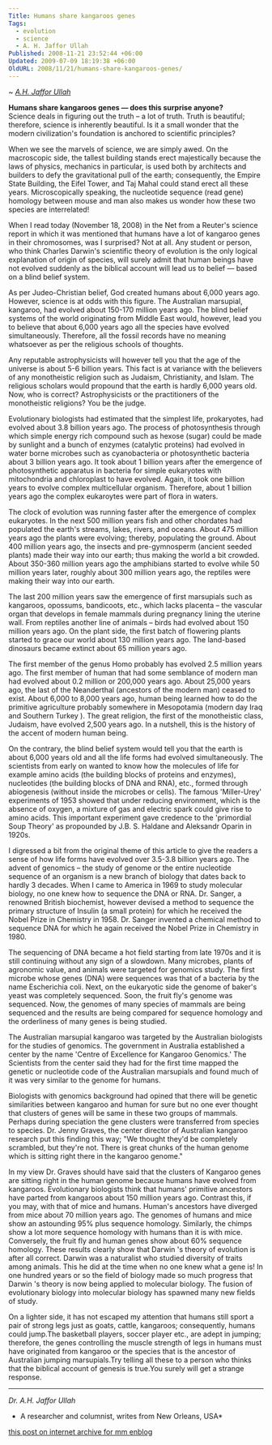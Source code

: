 ```yaml
---
Title: Humans share kangaroos genes
Tags:
  - evolution
  - science
  - A. H. Jaffor Ullah
Published: 2008-11-21 23:52:44 +06:00
Updated: 2009-07-09 18:19:38 +06:00
OldURL: 2008/11/21/humans-share-kangaroos-genes/
---
```

~ *[A.H. Jaffor Ullah](https://gold.mukto-mona.com/Articles/jaffor/index.html)*

**Humans share kangaroos genes ― does this surprise anyone?**  
Science deals in figuring out the truth – a lot of truth.  Truth is beautiful; therefore, science is inherently beautiful.  Is it a small wonder that the modern civilization's foundation is anchored to scientific principles? 


When we see the marvels of science, we are simply awed.  On the macroscopic side, the tallest building stands erect majestically because the laws of physics, mechanics in particular, is used both by architects and builders to defy the gravitational pull of the earth; consequently, the Empire State Building, the Eifel Tower, and Taj Mahal could stand erect all these years. Microscopically speaking, the nucleotide sequence (read gene) homology between mouse and man also makes us wonder how these two species are interrelated!      


When I read today (November 18, 2008) in the Net from a Reuter's science report in which it was mentioned that humans have a lot of kangaroo genes in their chromosomes, was I surprised?  Not at all.  Any student or person, who think Charles Darwin's scientific theory of evolution is the only logical explanation of origin of species, will surely admit that human beings have not evolved suddenly as the biblical account will lead us to belief ― based on a blind belief system.


As per Judeo-Christian belief, God created humans about 6,000 years ago.  However, science is at odds with this figure.  The Australian marsupial, kangaroo, had evolved about 150-170 million years ago.  The blind belief systems of the world originating from Middle East would, however, lead you to believe that about 6,000 years ago all the species have evolved simultaneously.  Therefore, all the fossil records have no meaning whatsoever as per the religious schools of thoughts.


Any reputable astrophysicists will however tell you that the age of the universe is about 5-6 billion years.  This fact is at variance with the believers of any monotheistic religion such as Judaism, Christianity, and Islam.  The religious scholars would propound that the earth is hardly 6,000 years old.  Now, who is correct?  Astrophysicists or the practitioners of the monotheistic religions?  You be the judge.


Evolutionary biologists had estimated that the simplest life, prokaryotes, had evolved about 3.8 billion years ago.  The process of photosynthesis through which simple energy rich compound such as hexose (sugar) could be made by sunlight and a bunch of enzymes (catalytic proteins) had evolved in water borne microbes such as cyanobacteria or photosynthetic bacteria about 3 billion years ago.  It took about 1 billion years after the emergence of photosynthetic apparatus in bacteria for simple eukaryotes with mitochondria and chloroplast to have evolved.  Again, it took one billion years to evolve complex multicellular organism.  Therefore, about 1 billion years ago the complex eukaroytes were part of flora in waters. 


The clock of evolution was running faster after the emergence of complex eukaryotes.  In the next 500 million years fish and other chordates had populated the earth's streams, lakes, rivers, and oceans. About 475 million years ago the plants were evolving; thereby, populating the ground.  About 400 million years ago, the insects and pre-gymnosperm (ancient seeded plants) made their way into our earth; thus making the world a bit crowded.  About 350-360 million years ago the amphibians started to evolve while 50 million years later, roughly about 300 million years ago, the reptiles were making their way into our earth. 


The last 200 million years saw the emergence of first marsupials such as kangaroos, opossums, bandicoots, etc., which lacks placenta – the vascular organ that develops in female mammals during pregnancy lining the uterine wall.  From reptiles another line of animals – birds had evolved about 150 million years ago. On the plant side, the first batch of flowering plants started to grace our world about 130 million years ago.  The land-based dinosaurs became extinct about 65 million years ago.


The first member of the genus Homo probably has evolved 2.5 million years ago.  The first member of human that had some semblance of modern man had evolved about 0.2 million or 200,000 years ago.  About 25,000 years ago, the last of the Neanderthal (ancestors of the modern man) ceased to exist.  About 6,000 to 8,000 years ago, human being learned how to do the primitive agriculture probably somewhere in Mesopotamia (modern day Iraq and Southern Turkey ).  The great religion, the first of the monotheistic class, Judaism, have evolved 2,500 years ago.  In a nutshell, this is the history of the accent of modern human being.


On the contrary, the blind belief system would tell you that the earth is about 6,000 years old and all the life forms had evolved simultaneously.  The scientists from early on wanted to know how the molecules of life for example amino acids (the building blocks of proteins and enzymes), nucleotides (the building blocks of DNA and RNA), etc., formed through abiogenesis (without inside the microbes or cells).  The famous 'Miller-Urey' experiments of 1953 showed that under reducing environment, which is the absence of oxygen, a mixture of gas and electric spark could give rise to amino acids.  This important experiment gave credence to the 'primordial Soup Theory' as propounded by J.B. S. Haldane and Aleksandr Oparin in 1920s.


I digressed a bit from the original theme of this article to give the readers a sense of how life forms have evolved over 3.5-3.8 billion years ago.  The advent of genomics – the study of genome or the entire nucleotide sequence of an organism is a new branch of biology that dates back to hardly 3 decades.  When I came to America in 1969 to study molecular biology, no one knew how to sequence the DNA or RNA.  Dr. Sanger, a renowned British biochemist, however devised a method to sequence the primary structure of Insulin (a small protein) for which he received the Nobel Prize in Chemistry in 1958.  Dr. Sanger invented a chemical method to sequence DNA for which he again received the Nobel Prize in Chemistry in 1980.


The sequencing of DNA became a hot field starting from late 1970s and it is still continuing without any sign of a slowdown.  Many microbes, plants of agronomic value, and animals were targeted for genomics study.  The first microbe whose genes (DNA) were sequences was that of a bacteria by the name Escherichia coli. Next, on the eukaryotic side the genome of baker's yeast was completely sequenced.  Soon, the fruit fly's genome was sequenced.  Now, the genomes of many species of mammals are being sequenced and the results are being compared for sequence homology and the orderliness of many genes is being studied.


The Australian marsupial kangaroo was targeted by the Australian biologists for the studies of genomics. The government in Australia established a center by the name 'Centre of Excellence for Kangaroo Genomics.'  The Scientists from the center said they had for the first time mapped the genetic or nucleotide code of the Australian marsupials and found much of it was very similar to the genome for humans.


Biologists with genomics background had opined that there will be genetic similarities between kangaroo and human for sure but no one ever thought that clusters of genes will be same in these two groups of mammals.  Perhaps during speciation the gene clusters were transferred from species to species.  Dr. Jenny Graves, the center director of Australian kangaroo research put this finding this way; "We thought they'd be completely scrambled, but they're not. There is great chunks of the human genome which is sitting right there in the kangaroo genome."


In my view Dr. Graves should have said that the clusters of Kangaroo genes are sitting right in the human genome because humans have evolved from kangaroos.  Evolutionary biologists think that humans' primitive ancestors have parted from kangaroos about 150 million years ago.  Contrast this, if you may, with that of mice and humans.  Human's ancestors have diverged from mice about 70 million years ago.  The genomes of humans and mice show an astounding 95% plus sequence homology.  Similarly, the chimps show a lot more sequence homology with humans than it is with mice.  Conversely, the fruit fly and human genes show about 60% sequence homology.  These results clearly show that Darwin 's theory of evolution is after all correct.  Darwin was a naturalist who studied diversity of traits among animals. This he did at the time when no one knew what a gene is!  In one hundred years or so the field of biology made so much progress that Darwin 's theory is now being applied to molecular biology.  The fusion of evolutionary biology into molecular biology has spawned many new fields of study.

On a lighter side, it has not escaped my attention that humans still sport a pair of strong legs just as goats, cattle, kangaroos; consequently, humans could jump.The basketball players, soccer player etc., are adept in jumping; therefore, the genes controlling the muscle strength of legs in humans must have originated from kangaroo or the species that is the ancestor of Australian jumping marsupials.Try telling all these to a person who thinks that the biblical account of genesis is true.You surely will get a strange response.


-----
*Dr. A.H. Jaffor Ullah* 

- A researcher and columnist, writes from New Orleans, USA*

[this post on internet archive for mm enblog](https://web.archive.org/web/20191027023824/https://enblog.mukto-mona.com/2008/11/17/bangladesh-is-not-quite-out-of-the-woods-from-islamists%e2%80%99-attack)